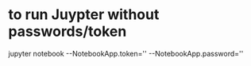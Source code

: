 # to run Juypter without passwords/token
jupyter notebook --NotebookApp.token='' --NotebookApp.password=''